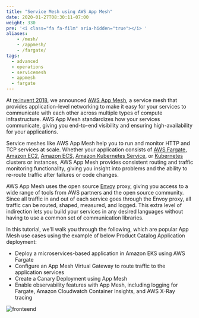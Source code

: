 ```yaml
---
title: "Service Mesh using AWS App Mesh"
date: 2020-01-27T08:30:11-07:00
weight: 330
pre: '<i class="fa fa-film" aria-hidden="true"></i> '
aliases:
    - /mesh/
    - /appmesh/
    - /fargate/
tags:
  - advanced
  - operations
  - servicemesh
  - appmesh
  - fargate
---
```

<!--- 
AWS App Mesh on Amazon EKS
{{< youtube 9SwFFedBhew >}}

Getting Fancy with AWS App Mesh on Amazon EKS
{{< youtube NFpWnHE1Ckw >}}
-->

At [re:invent 2018](https://www.youtube.com/watch?v=GVni3ruLSe0), we announced [AWS App Mesh](https://aws.amazon.com/app-mesh), a service mesh that provides application-level networking to make it easy for your services to communicate with each other across multiple types of compute infrastructure. AWS App Mesh standardizes how your services communicate, giving you end-to-end visibility and ensuring high-availability for your applications.

Service meshes like AWS App Mesh help you to run and monitor HTTP and TCP services at scale. Whether your application consists of [AWS Fargate](https://aws.amazon.com/fargate/), [Amazon EC2](https://aws.amazon.com/ec2/), [Amazon ECS](https://aws.amazon.com/ecs/), [Amazon Kubernetes Service](https://aws.amazon.com/eks/), or [Kubernetes](https://aws.amazon.com/kubernetes/) clusters or instances, AWS App Mesh provides consistent routing and traffic monitoring functionality, giving you insight into problems and the ability to re-route traffic after failures or code changes.

AWS App Mesh uses the open source [Envoy](https://www.envoyproxy.io/) proxy, giving you access to a wide range of tools from AWS partners and the open source community.  Since all traffic in and out of each service goes through the Envoy proxy, all traffic can be routed, shaped, measured, and logged. This extra level of indirection lets you build your services in any desired languages without having to use a common set of communication libraries.

In this tutorial, we'll walk you through the following, which are popular App Mesh use cases using the example of below Product Catalog Application deployment:

* Deploy a microservices-based application in Amazon EKS using AWS Fargate
* Configure an App Mesh Virtual Gateway to route traffic to the application services
* Create a Canary Deployment using App Mesh
* Enable observability features with App Mesh, including logging for Fargate, Amazon Cloudwatch Container Insights, and AWS X-Ray tracing

![fronteend](/images/app_mesh_fargate/lbfrontend-2.png)
